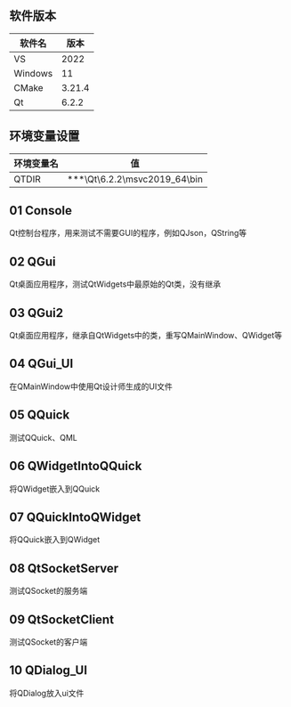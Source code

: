 ﻿## 软件版本
| 软件名 | 版本   |
|--|--|
| VS     | 2022   |
|     Windows   |  11      |
| CMake  | 3.21.4 |
| Qt     | 6.2.2  |

## 环境变量设置
|环境变量名|值|
|--|--|
|QTDIR|***\Qt\6.2.2\msvc2019_64\bin|

## 01 Console
Qt控制台程序，用来测试不需要GUI的程序，例如QJson，QString等
## 02 QGui
Qt桌面应用程序，测试QtWidgets中最原始的Qt类，没有继承
## 03 QGui2
Qt桌面应用程序，继承自QtWidgets中的类，重写QMainWindow、QWidget等
## 04 QGui_UI
在QMainWindow中使用Qt设计师生成的UI文件
## 05 QQuick
测试QQuick、QML
## 06 QWidgetIntoQQuick
将QWidget嵌入到QQuick
## 07 QQuickIntoQWidget
将QQuick嵌入到QWidget
## 08 QtSocketServer
测试QSocket的服务端
## 09 QtSocketClient
测试QSocket的客户端
## 10 QDialog_UI
将QDialog放入ui文件